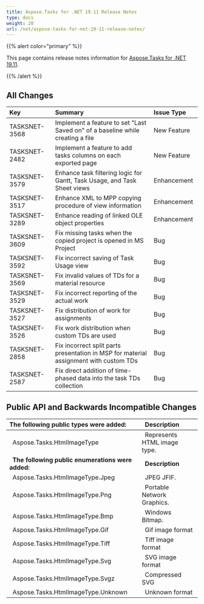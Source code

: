 ```yaml
---
title: Aspose.Tasks for .NET 19.11 Release Notes
type: docs
weight: 20
url: /net/aspose-tasks-for-net-19-11-release-notes/
---
```


{{% alert color="primary" %}} 

This page contains release notes information for [Aspose.Tasks for .NET 19.11](https://downloads.aspose.com/tasks/net/new-releases/aspose.tasks-for-.net-19.11/).

{{% /alert %}} 
## **All Changes**

|**Key** |**Summary** |**Issue Type**|
| :- | :- | :- |
|TASKSNET-3568 |Implement a feature to set "Last Saved on" of a baseline while creating a file |New Feature|
|TASKSNET-2482 |Implement a feature to add tasks columns on each exported page |New Feature |
|TASKSNET-3579 |Enhance task filtering logic for Gantt, Task Usage, and Task Sheet views |Enhancement|
|TASKSNET-3517 |Enhance XML to MPP copying procedure of view information |Enhancement |
|TASKSNET-3289 |Enhance reading of linked OLE object properties |Enhancement |
|TASKSNET-3609 |Fix missing tasks when the copied project is opened in MS Project |Bug|
|TASKSNET-3592 |Fix incorrect saving of Task Usage view |Bug|
|TASKSNET-3569 |Fix invalid values of TDs for a material resource |Bug |
|TASKSNET-3529 |Fix incorrect reporting of the actual work |Bug |
|TASKSNET-3527 |Fix distribution of work for assignments |Bug |
|TASKSNET-3526 |Fix work distribution when custom TDs are used |Bug |
|TASKSNET-2858 |Fix incorrect split parts presentation in MSP for material assignment with custom TDs |Bug |
|TASKSNET-2587 |Fix direct addition of time-phased data into the task TDs collection |Bug |

## **Public API and Backwards Incompatible Changes**

|**The following public types were added:** |` `**Description** |
| :- | :- |
|` `Aspose.Tasks.HtmlImageType |` `Represents HTML image type. |
|` `**The following public enumerations were added:** |` `**Description** |
|` `Aspose.Tasks.HtmlImageType.Jpeg |` `JPEG JFIF. |
|` `Aspose.Tasks.HtmlImageType.Png |` `Portable Network Graphics. |
|` `Aspose.Tasks.HtmlImageType.Bmp |` `Windows Bitmap. |
|` `Aspose.Tasks.HtmlImageType.Gif |` `Gif image format |
|` `Aspose.Tasks.HtmlImageType.Tiff |` `Tiff image format |
|` `Aspose.Tasks.HtmlImageType.Svg |` `SVG image format |
|` `Aspose.Tasks.HtmlImageType.Svgz |` `Compressed SVG |
|` `Aspose.Tasks.HtmlImageType.Unknown |` `Unknown format |

